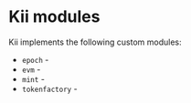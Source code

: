 # Kii modules

Kii implements the following custom modules:
* `epoch` - <!-- TODO: Update me -->
* `evm` - <!-- TODO: Update me -->
* `mint` - <!-- TODO: Update me -->
* `tokenfactory` - <!-- TODO: Update me -->
